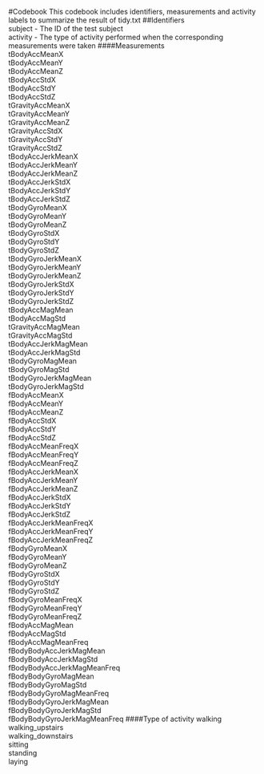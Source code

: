 #Codebook
This codebook includes identifiers, measurements and activity labels to summarize the result of tidy.txt
##Identifiers
<br />subject - The ID of the test subject
<br />activity - The type of activity performed when the corresponding measurements were taken
####Measurements
<br />tBodyAccMeanX
<br />tBodyAccMeanY
<br />tBodyAccMeanZ
<br />tBodyAccStdX
<br />tBodyAccStdY
<br />tBodyAccStdZ
<br />tGravityAccMeanX
<br />tGravityAccMeanY
<br />tGravityAccMeanZ
<br />tGravityAccStdX
<br />tGravityAccStdY
<br />tGravityAccStdZ
<br />tBodyAccJerkMeanX
<br />tBodyAccJerkMeanY
<br />tBodyAccJerkMeanZ
<br />tBodyAccJerkStdX
<br />tBodyAccJerkStdY
<br />tBodyAccJerkStdZ
<br />tBodyGyroMeanX
<br />tBodyGyroMeanY
<br />tBodyGyroMeanZ
<br />tBodyGyroStdX
<br />tBodyGyroStdY
<br />tBodyGyroStdZ
<br />tBodyGyroJerkMeanX
<br />tBodyGyroJerkMeanY
<br />tBodyGyroJerkMeanZ
<br />tBodyGyroJerkStdX
<br />tBodyGyroJerkStdY
<br />tBodyGyroJerkStdZ
<br />tBodyAccMagMean
<br />tBodyAccMagStd
<br />tGravityAccMagMean
<br />tGravityAccMagStd
<br />tBodyAccJerkMagMean
<br />tBodyAccJerkMagStd
<br />tBodyGyroMagMean
<br />tBodyGyroMagStd
<br />tBodyGyroJerkMagMean
<br />tBodyGyroJerkMagStd
<br />fBodyAccMeanX
<br />fBodyAccMeanY
<br />fBodyAccMeanZ
<br />fBodyAccStdX
<br />fBodyAccStdY
<br />fBodyAccStdZ
<br />fBodyAccMeanFreqX
<br />fBodyAccMeanFreqY
<br />fBodyAccMeanFreqZ
<br />fBodyAccJerkMeanX
<br />fBodyAccJerkMeanY
<br />fBodyAccJerkMeanZ
<br />fBodyAccJerkStdX
<br />fBodyAccJerkStdY
<br />fBodyAccJerkStdZ
<br />fBodyAccJerkMeanFreqX
<br />fBodyAccJerkMeanFreqY
<br />fBodyAccJerkMeanFreqZ
<br />fBodyGyroMeanX
<br />fBodyGyroMeanY
<br />fBodyGyroMeanZ
<br />fBodyGyroStdX
<br />fBodyGyroStdY
<br />fBodyGyroStdZ
<br />fBodyGyroMeanFreqX
<br />fBodyGyroMeanFreqY
<br />fBodyGyroMeanFreqZ
<br />fBodyAccMagMean
<br />fBodyAccMagStd
<br />fBodyAccMagMeanFreq
<br />fBodyBodyAccJerkMagMean
<br />fBodyBodyAccJerkMagStd
<br />fBodyBodyAccJerkMagMeanFreq
<br />fBodyBodyGyroMagMean
<br />fBodyBodyGyroMagStd
<br />fBodyBodyGyroMagMeanFreq
<br />fBodyBodyGyroJerkMagMean
<br />fBodyBodyGyroJerkMagStd
<br />fBodyBodyGyroJerkMagMeanFreq
####Type of activity
walking
<br />walking_upstairs
<br />walking_downstairs
<br />sitting
<br />standing
<br />laying
